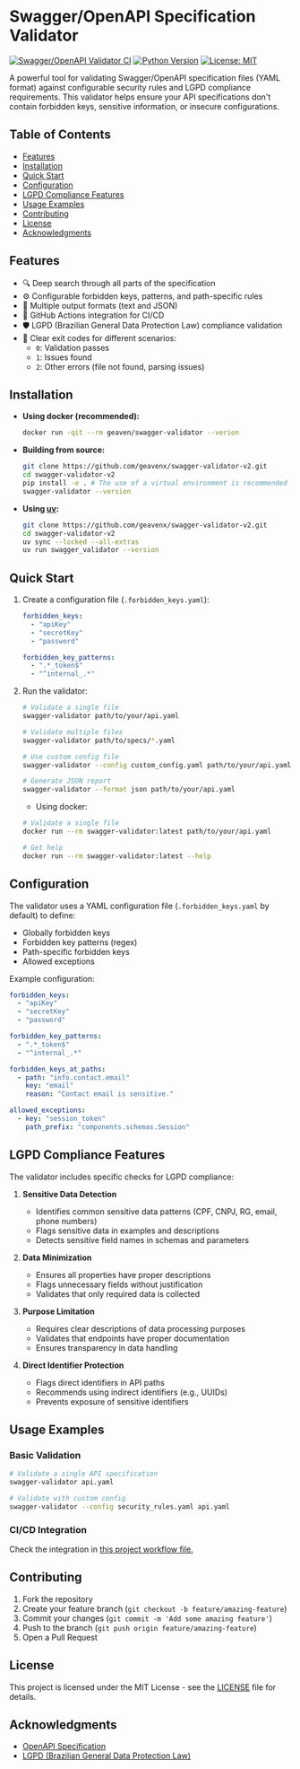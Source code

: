 # Swagger/OpenAPI Specification Validator

[![Swagger/OpenAPI Validator CI](https://github.com/geavenx/swagger-validator-v2/actions/workflows/swagger_validator.yml/badge.svg)](https://github.com/geavenx/swagger-validator-v2/actions/workflows/swagger_validator.yml)
[![Python Version](https://img.shields.io/badge/python-3.8%2B-blue)](https://www.python.org/downloads/)
[![License: MIT](https://img.shields.io/badge/License-MIT-yellow.svg)](https://opensource.org/licenses/MIT)

A powerful tool for validating Swagger/OpenAPI specification files (YAML format) against configurable security rules and LGPD compliance requirements. This validator helps ensure your API specifications don't contain forbidden keys, sensitive information, or insecure configurations.

## Table of Contents

- [Features](#features)
- [Installation](#installation)
- [Quick Start](#quick-start)
- [Configuration](#configuration)
- [LGPD Compliance Features](#lgpd-compliance-features)
- [Usage Examples](#usage-examples)
- [Contributing](#contributing)
- [License](#license)
- [Acknowledgments](#acknowledgments)

## Features

- 🔍 Deep search through all parts of the specification
- ⚙️ Configurable forbidden keys, patterns, and path-specific rules
- 📝 Multiple output formats (text and JSON)
- 🔄 GitHub Actions integration for CI/CD
- 🛡️ LGPD (Brazilian General Data Protection Law) compliance validation
- 🚦 Clear exit codes for different scenarios:
  - `0`: Validation passes
  - `1`: Issues found
  - `2`: Other errors (file not found, parsing issues)

## Installation

- **Using docker (recommended):**

    ```bash
    docker run -qit --rm geaven/swagger-validator --verion
    ```

- **Building from source:**

    ```bash
    git clone https://github.com/geavenx/swagger-validator-v2.git
    cd swagger-validator-v2
    pip install -e . # The use of a virtual environment is recommended
    swagger-validator --version
    ```

- **Using [uv](https://docs.astral.sh/uv/):**

    ```bash
    git clone https://github.com/geavenx/swagger-validator-v2.git
    cd swagger-validator-v2
    uv sync --locked --all-extras
    uv run swagger_validator --version
    ```

## Quick Start

1. Create a configuration file (`.forbidden_keys.yaml`):

    ```yaml
    forbidden_keys:
      - "apiKey"
      - "secretKey"
      - "password"

    forbidden_key_patterns:
      - ".*_token$"
      - "^internal_.*"
    ```

2. Run the validator:

    ```bash
    # Validate a single file
    swagger-validator path/to/your/api.yaml

    # Validate multiple files
    swagger-validator path/to/specs/*.yaml

    # Use custom config file
    swagger-validator --config custom_config.yaml path/to/your/api.yaml

    # Generate JSON report
    swagger-validator --format json path/to/your/api.yaml
    ```

    - Using docker:

    ```bash
    # Validate a single file
    docker run --rm swagger-validator:latest path/to/your/api.yaml

    # Get help
    docker run --rm swagger-validator:latest --help
    ```

## Configuration

The validator uses a YAML configuration file (`.forbidden_keys.yaml` by default) to define:

- Globally forbidden keys
- Forbidden key patterns (regex)
- Path-specific forbidden keys
- Allowed exceptions

Example configuration:

```yaml
forbidden_keys:
  - "apiKey"
  - "secretKey"
  - "password"

forbidden_key_patterns:
  - ".*_token$"
  - "^internal_.*"

forbidden_keys_at_paths:
  - path: "info.contact.email"
    key: "email"
    reason: "Contact email is sensitive."

allowed_exceptions:
  - key: "session_token"
    path_prefix: "components.schemas.Session"
```

## LGPD Compliance Features

The validator includes specific checks for LGPD compliance:

1. **Sensitive Data Detection**
   - Identifies common sensitive data patterns (CPF, CNPJ, RG, email, phone numbers)
   - Flags sensitive data in examples and descriptions
   - Detects sensitive field names in schemas and parameters

2. **Data Minimization**
   - Ensures all properties have proper descriptions
   - Flags unnecessary fields without justification
   - Validates that only required data is collected

3. **Purpose Limitation**
   - Requires clear descriptions of data processing purposes
   - Validates that endpoints have proper documentation
   - Ensures transparency in data handling

4. **Direct Identifier Protection**
   - Flags direct identifiers in API paths
   - Recommends using indirect identifiers (e.g., UUIDs)
   - Prevents exposure of sensitive identifiers

## Usage Examples

### Basic Validation

```bash
# Validate a single API specification
swagger-validator api.yaml

# Validate with custom config
swagger-validator --config security_rules.yaml api.yaml
```

### CI/CD Integration

Check the integration in [this project workflow file.](.github/workflows/swagger_validator.yml)

## Contributing

1. Fork the repository
2. Create your feature branch (`git checkout -b feature/amazing-feature`)
3. Commit your changes (`git commit -m 'Add some amazing feature'`)
4. Push to the branch (`git push origin feature/amazing-feature`)
5. Open a Pull Request

## License

This project is licensed under the MIT License - see the [LICENSE](LICENSE) file for details.

## Acknowledgments

- [OpenAPI Specification](https://swagger.io/specification/)
- [LGPD (Brazilian General Data Protection Law)](https://www.gov.br/cidadania/pt-br/acesso-a-informacao/lgpd)
